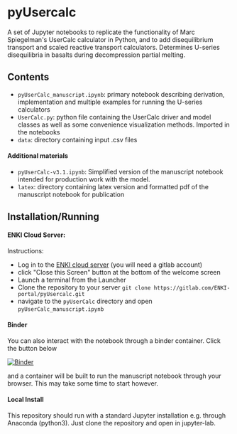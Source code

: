 # pyUsercalc

A set of  Jupyter notebooks to replicate the functionality of Marc Spiegelman&#39;s UserCalc calculator in Python,
and to add disequilibrium transport and scaled reactive transport calculators. Determines U-series disequilibria
in basalts during decompression partial melting.

## Contents

* `pyUserCalc_manuscript.ipynb`: primary notebook describing derivation, implementation and multiple examples for running the U-series calculators
* `UserCalc.py`:  python file containing the UserCalc driver and model classes as well as some convenience visualization methods.  Imported in the notebooks
*  `data`: directory containing input .csv files

#### Additional materials

* `pyUserCalc-v3.1.ipynb`: Simplified version of the manuscript notebook intended for production work with the model.
* `latex`: directory containing latex version and formatted pdf of the manuscript notebook for publication

## Installation/Running

#### ENKI Cloud Server:
Instructions:

* Log in to the  [ENKI cloud server](https://server.enki-portal.org/hub/login) (you will need a gitlab account)
* click "Close this Screen" button at the bottom of the welcome screen
* Launch a terminal from the Launcher
* Clone the repository to your server
`git clone https://gitlab.com/ENKI-portal/pyUsercalc.git`
* navigate to the `pyUserCalc` directory and open `pyUserCalc_manuscript.ipynb`



#### Binder


You can also interact with the notebook through a binder container. Click the button below

[![Binder](https://mybinder.org/badge_logo.svg)](https://mybinder.org/v2/gl/ENKI-portal%2FpyUsercalc/master?filepath=pyUserCalc_manuscript.ipynb)

and a container will be built to run the manuscript notebook through your browser.  This may take some time to start however.


#### Local Install

This repository should run with a standard Jupyter installation e.g. through Anaconda (python3).  Just clone the repository and open in jupyter-lab. 



